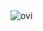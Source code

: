 <img src="https://github-readme-stats.vercel.app/api/top-langs?username=HarkushaVlad&show_icons=true&locale=en&layout=compact&theme=catppuccin_mocha" alt="ovi" />
